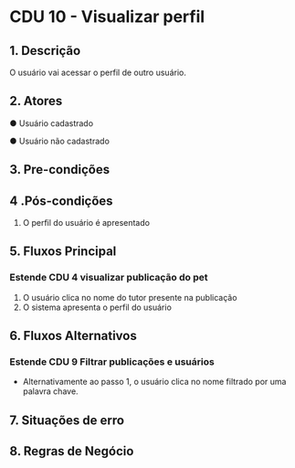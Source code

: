 # CDU 10 - Visualizar perfil

## 1. Descrição

O usuário vai acessar o perfil de outro usuário.

## 2. Atores

● Usuário cadastrado

● Usuário não cadastrado

## 3. Pre-condições

## 4 .Pós-condições

1. O perfil do usuário é apresentado

## 5. Fluxos Principal

### Estende CDU 4 visualizar publicação do pet

1. O usuário clica no nome do tutor presente na publicação
2. O sistema apresenta o perfil do usuário

## 6. Fluxos Alternativos

### Estende CDU 9 Filtrar publicações e usuários

- Alternativamente ao passo 1, o usuário clica no nome filtrado por uma palavra chave.

## 7. Situações de erro

## 8. Regras de Negócio
